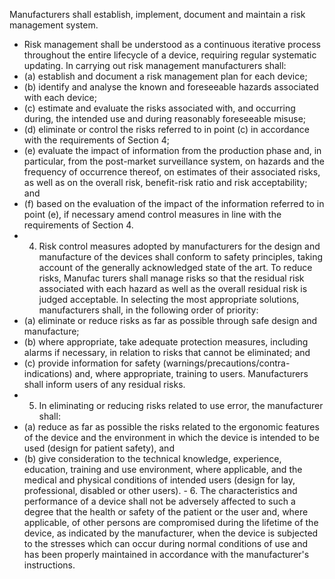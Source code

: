 Manufacturers shall establish, implement, document and maintain a risk management system.
- Risk  management  shall  be  understood  as  a  continuous  iterative  process  throughout  the  entire  lifecycle  of a device, requiring regular systematic updating. In carrying out risk management manufacturers shall:
- (a)   establish  and document a risk management plan for each device;
- (b)   identify and analyse the known and foreseeable hazards associated with each device;
- (c)   estimate and  evaluate  the  risks associated  with,  and  occurring  during,  the  intended  use  and  during reasonably foreseeable misuse;
- (d)   eliminate or control the risks referred to in point (c) in accordance with the requirements of Section 4;
- (e)   evaluate  the  impact  of  information  from  the  production  phase  and,  in  particular,  from  the  post-market surveillance  system,  on  hazards  and  the  frequency  of  occurrence  thereof,  on  estimates  of  their  associated risks, as well as on the overall risk, benefit-risk ratio and risk acceptability; and
- (f)   based  on  the  evaluation  of  the  impact  of  the  information  referred  to  in  point  (e),  if  necessary  amend control measures in line with the requirements of Section 4.
- 4. Risk  control  measures  adopted  by  manufacturers  for  the  design  and  manufacture  of  the  devices  shall  conform to  safety  principles,  taking  account  of  the  generally  acknowledged  state  of  the  art.  To  reduce  risks,  Manufac­ turers shall manage risks so that the residual risk associated with each hazard as well as the overall residual risk is  judged  acceptable.  In  selecting  the  most  appropriate  solutions,  manufacturers  shall,  in  the  following  order  of priority:
- (a)   eliminate or  reduce risks as far as possible through safe design and manufacture;
- (b)   where  appropriate,  take  adequate  protection  measures,  including  alarms  if  necessary,  in  relation  to  risks that cannot be eliminated; and
- (c)   provide  information for safety (warnings/precautions/contra-indications) and, where appropriate, training to users.
Manufacturers shall inform users of any residual risks.
- 5. In eliminating or reducing risks related to use error, the manufacturer shall:
- (a)   reduce  as  far  as  possible  the  risks  related  to  the  ergonomic  features  of  the  device  and  the  environment  in which the device is intended to be used (design for patient safety), and
- (b)   give  consideration  to  the  technical  knowledge,  experience,  education,  training  and  use  environment,  where applicable,  and  the  medical  and  physical  conditions  of  intended  users  (design  for  lay,  professional,  disabled or other users). - 6. The characteristics  and  performance  of a  device  shall  not  be  adversely  affected  to  such  a  degree  that  the  health or safety of  the patient or  the user and, where applicable, of other  persons are compromised during the lifetime of  the  device,  as  indicated  by  the  manufacturer,  when  the  device  is  subjected  to  the  stresses  which  can  occur during  normal  conditions  of  use  and  has  been  properly  maintained  in  accordance  with  the  manufacturer's instructions.
